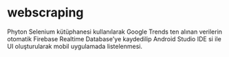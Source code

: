 # webscraping
Phyton Selenium kütüphanesi kullanılarak Google Trends ten alınan verilerin otomatik Firebase Realtime Database'ye kaydedilip Android Studio IDE si ile UI oluşturularak mobil uygulamada listelenmesi.
